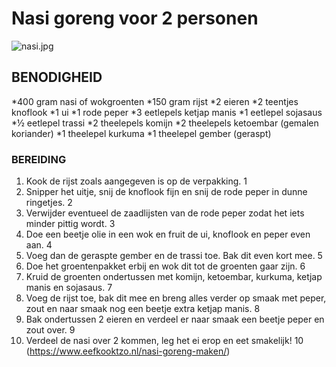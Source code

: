 # Nasi goreng voor 2 personen

![nasi.jpg](C:\Users\josep\OneDrive\Documents\Ma\bewijzenmap\skil\les5)

## BENODIGHEID

*400 gram nasi of wokgroenten
*150 gram rijst
*2 eieren
*2 teentjes knoflook
*1 ui
*1 rode peper
*3 eetlepels ketjap manis
*1 eetlepel sojasaus
*½ eetlepel trassi
*2 theelepels komijn
*2 theelepels ketoembar (gemalen koriander)
*1 theelepel kurkuma
*1 theelepel gember (geraspt)

### BEREIDING

1. Kook de rijst zoals aangegeven is op de verpakking. 1
2. Snipper het uitje, snij de knoflook fijn en snij de rode peper in dunne ringetjes. 2
3. Verwijder eventueel de zaadlijsten van de rode peper zodat het iets minder pittig wordt. 3
4. Doe een beetje olie in een wok en fruit de ui, knoflook en peper even aan. 4
5. Voeg dan de geraspte gember en de trassi toe. Bak dit even kort mee. 5
6. Doe het groentenpakket erbij en wok dit tot de groenten gaar zijn. 6
7. Kruid de groenten ondertussen met komijn, ketoembar, kurkuma, ketjap manis en sojasaus. 7
8. Voeg de rijst toe, bak dit mee en breng alles verder op smaak met peper, zout en naar smaak nog een beetje extra ketjap manis. 8
9. Bak ondertussen 2 eieren en verdeel er naar smaak een beetje peper en zout over. 9
10. Verdeel de nasi over 2 kommen, leg het ei erop en eet smakelijk! 10
(https://www.eefkooktzo.nl/nasi-goreng-maken/)